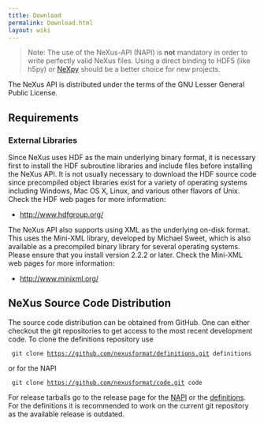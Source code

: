 ```yaml
---
title: Download
permalink: Download.html
layout: wiki
---
```


> Note:
> The use of the NeXus-API (NAPI) is **not** mandatory in order to write perfectly valid NeXus files.
> Using a direct binding to HDF5 (like h5py) or [NeXpy](NeXpy.html) should be a better choice for new projects.


The NeXus API is distributed under the terms of the GNU Lesser General
Public License. 

Requirements
------------

### External Libraries

Since NeXus uses HDF as the main underlying binary format, it is
necessary first to install the HDF subroutine libraries and include
files before installing the NeXus API. It is not usually necessary to
download the HDF source code since precompiled object libraries exist
for a variety of operating systems including Windows, Mac OS X, Linux,
and various other flavors of Unix. Check the HDF web pages for more
information:

-   <http://www.hdfgroup.org/>

The NeXus API also supports using XML as the underlying on-disk format.
This uses the Mini-XML library, developed by Michael Sweet, which is
also available as a precompiled binary library for several operating
systems. Please ensure that you install version 2.2.2 or later. Check
the Mini-XML web pages for more information:

-   <http://www.minixml.org/>

NeXus Source Code Distribution
------------------------------

The source code distribution can be obtained from GitHub. One can either
checkout the git repositories to get access to the most recent
development code. To clone the definitions repository use

` git clone `[`https://github.com/nexusformat/definitions.git`](https://github.com/nexusformat/definitions.git)` definitions`

or for the NAPI

` git clone `[`https://github.com/nexusformat/code.git`](https://github.com/nexusformat/code.git)` code`

For release tarballs go to the release page for the
[NAPI](https://github.com/nexusformat/code/releases) or the
[definitions](https://github.com/nexusformat/definitions/releases). For
the definitions it is recommended to work on the current git repository
as the available release is outdated.


